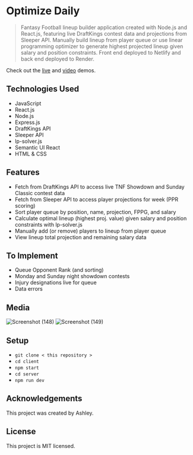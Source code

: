 # Optimize Daily
> Fantasy Football lineup builder application created with Node.js and React.js, featuring live DraftKings contest data and projections from Sleeper API. Manually build lineup from player queue or use linear programming optimizer to generate highest projected lineup given salary and position constraints. Front end deployed to Netlify and back end deployed to Render. 

Check out the <a href="https://optimize-daily.netlify.app/">live</a> and <a href="https://vimeo.com/882763463/ab148b0626">video</a> demos.

## Technologies Used
- JavaScript
- React.js
- Node.js
- Express.js
- DraftKings API
- Sleeper API
- lp-solver.js
- Semantic UI React
- HTML & CSS

## Features
- Fetch from DraftKings API to access live TNF Showdown and Sunday Classic contest data
- Fetch from Sleeper API to access player projections for week (PPR scoring)
- Sort player queue by position, name, projection, FPPG, and salary
- Calculate optimal lineup (highest proj. value) given salary and position constraints with lp-solver.js 
- Manually add (or remove) players to lineup from player queue
- View lineup total projection and remaining salary data

## To Implement
- Queue Opponent Rank (and sorting)
- Monday and Sunday night showdown contests
- Injury designations live for queue
- Data errors

## Media 
![Screenshot (148)](https://github.com/ashhhlynn/optimize-fantasy-football/assets/84604278/b382a398-bc6a-40a3-85f0-523dec4d31cd)
![Screenshot (149)](https://github.com/ashhhlynn/optimize-fantasy-football/assets/84604278/cb70b0ba-a46f-4117-aed8-0785583f32cd)


## Setup
- ` git clone < this repository > `
- ` cd client  `
- ` npm start `
- ` cd server `
- ` npm run dev `

## Acknowledgements
This project was created by Ashley.

## License 
This project is MIT licensed.
